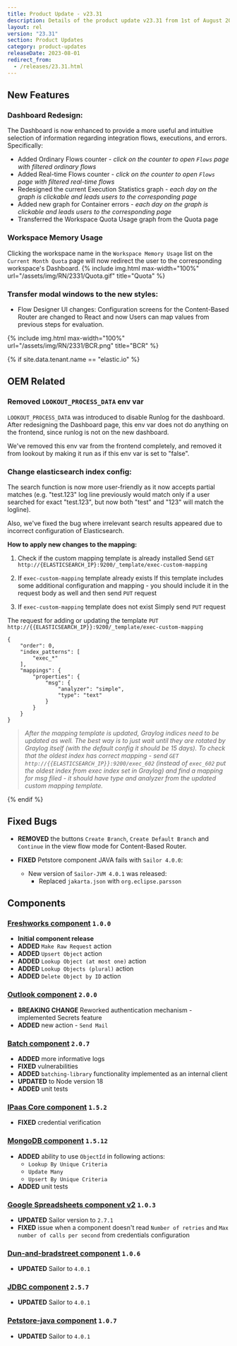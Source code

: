 ```yaml
---
title: Product Update - v23.31
description: Details of the product update v23.31 from 1st of August 2023.
layout: rel
version: "23.31"
section: Product Updates
category: product-updates
releaseDate: 2023-08-01
redirect_from:
  - /releases/23.31.html
---
```


## New Features
### Dashboard Redesign:
The Dashboard is now enhanced to provide a more useful and intuitive selection of information regarding integration flows, executions, and errors. Specifically:
* Added Ordinary Flows counter - *click on the counter to open `Flows` page with filtered ordinary flows*
* Added Real-time Flows counter - *click on the counter to open `Flows` page with filtered real-time flows*
* Redesigned the current Execution Statistics graph - *each day on the graph is clickable and leads users to the corresponding page*
* Added new graph for Container errors - *each day on the graph is clickable and leads users to the corresponding page*
* Transferred the Workspace Quota Usage graph from the Quota page

### Workspace Memory Usage
 Clicking the workspace name in the `Workspace Memory Usage` list on the `Current Month Quota` page will now redirect the user to the corresponding workspace's Dashboard.
 {% include img.html max-width="100%" url="/assets/img/RN/2331/Quota.gif" title="Quota" %}

### Transfer modal windows to the new styles:
* Flow Designer UI changes: Configuration screens for the Content-Based Router are changed to React and now Users can map values from previous steps for evaluation.

{% include img.html max-width="100%" url="/assets/img/RN/2331/BCR.png" title="BCR" %}

{% if site.data.tenant.name == "elastic.io" %}

## OEM Related
### Removed `LOOKOUT_PROCESS_DATA` env var
`LOOKOUT_PROCESS_DATA` was introduced to disable Runlog for the dashboard. After redesigning the Dashboard page, this env var does not do anything on the frontend, since runlog is not on the new dashboard.

We've removed this env var from the frontend completely, and removed it from lookout by making it run as if this env var is set to "false".

### Change elasticsearch index config:

The search function is now more user-friendly as it now accepts partial matches (e.g. "test.123" log line previously would match only if a user searched for exact "test.123", but now both "test" and "123" will match the logline).

Also, we've fixed the bug where irrelevant search results appeared due to incorrect configuration of Elasticsearch.

**How to apply new changes to the mapping:**
1. Check if the custom mapping template is already installed
Send `GET http://{ELASTICSEARCH_IP}:9200/_template/exec-custom-mapping`

2. If `exec-custom-mapping` template already exists
If this template includes some additional configuration and mapping - you should include it in the request body as well and then send `PUT` request

3. If `exec-custom-mapping` template does not exist
Simply send `PUT` request

The request for adding or updating the template
`PUT http://{{ELASTICSEARCH_IP}}:9200/_template/exec-custom-mapping`

```
{
    "order": 0,
    "index_patterns": [
        "exec_*"
    ],
    "mappings": {
        "properties": {
            "msg": {
                "analyzer": "simple",
                "type": "text"
            }
        }
    }
}
```
> *After the mapping template is updated, Graylog indices need to be updated as well. The best way is to just wait until they are rotated by Graylog itself (with the default config it should be 15 days). To check that the oldest index has correct mapping - send `GET http://{{ELASTICSEARCH_IP}}:9200/exec_602` (instead of `exec_602` put the oldest index from exec index set in Graylog) and find a mapping for msg filed - it should have type and analyzer from the updated custom mapping template.*

{% endif %}

## Fixed Bugs

*   **REMOVED** the buttons `Create Branch`, `Create Default Branch` and `Continue` in the view flow mode for Content-Based Router.

*   **FIXED** Petstore component JAVA fails with `Sailor 4.0.0`:
    * New version of `Sailor-JVM 4.0.1` was released: 
        * Replaced `jakarta.json` with `org.eclipse.parsson`

## Components

### [Freshworks component](/components/freshworks-component/) `1.0.0`
*   **Initial component release**
*   **ADDED** `Make Raw Request` action
*   **ADDED** `Upsert Object` action
*   **ADDED** `Lookup Object (at most one)` action
*   **ADDED** `Lookup Objects (plural)` action
*   **ADDED** `Delete Object by ID` action

### [Outlook component](/components/outlook/) `2.0.0`
*   **BREAKING CHANGE** Reworked authentication mechanism - implemented Secrets feature
*   **ADDED** new action - `Send Mail`

### [Batch component](/components/batch/) `2.0.7`
*   **ADDED** more informative logs
*   **FIXED** vulnerabilities
*   **ADDED** `batching-library` functionality implemented as an internal client
*   **UPDATED** to Node version 18
*   **ADDED** unit tests

### [IPaas Core component](/components/ipaas-core/) `1.5.2`
*   **FIXED** credential verification

### [MongoDB component](/components/mongodb/) `1.5.12`
*   **ADDED** ability to use `ObjectId` in following actions:
    * `Lookup By Unique Criteria`
    * `Update Many`
    * `Upsert By Unique Criteria`
*   **ADDED** unit tests

### [Google Spreadsheets component v2](/components/gspreadsheet-v2/) `1.0.3`
*   **UPDATED** Sailor version to `2.7.1`
*   **FIXED** issue when a component doesn't read `Number of retries` and `Max number of calls per second` from credentials configuration

### [Dun-and-bradstreet component](/components/dun-and-bradstreet/) `1.0.6`
*   **UPDATED** Sailor to `4.0.1`

### [JDBC component](/components/jdbc/) `2.5.7`
*   **UPDATED** Sailor to `4.0.1`

### [Petstore-java component](/components/petstore-java/) `1.0.7`
*   **UPDATED** Sailor to `4.0.1`

